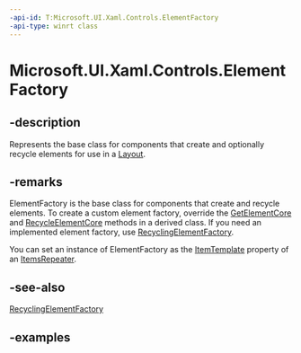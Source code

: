 ```yaml
---
-api-id: T:Microsoft.UI.Xaml.Controls.ElementFactory
-api-type: winrt class
---
```


# Microsoft.UI.Xaml.Controls.ElementFactory

<!--
public class ElementFactory : Windows.UI.Xaml.DependencyObject, Microsoft.UI.Xaml.Controls.IElementFactoryShim
-->

## -description

Represents the base class for components that create and optionally recycle elements for use in a [Layout](layout.md).

## -remarks

ElementFactory is the base class for components that create and recycle elements. To create a custom element factory, override the [GetElementCore](elementfactory_getelementcore_2147345951.md) and [RecycleElementCore](elementfactory_recycleelementcore_1833106651.md) methods in a derived class. If you need an implemented element factory, use [RecyclingElementFactory](recyclingelementfactory.md).

You can set an instance of ElementFactory as the [ItemTemplate](itemsrepeater_itemtemplate.md) property of an [ItemsRepeater](itemsrepeater.md).

## -see-also

[RecyclingElementFactory](recyclingelementfactory.md)

## -examples

